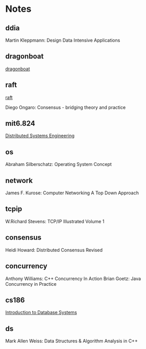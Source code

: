 # Notes

## ddia

Martin Kleppmann: Design Data Intensive Applications

## dragonboat

[dragonboat](https://github.com/lni/dragonboat)

## raft

[raft](https://raft.github.io)

Diego Ongaro: Consensus - bridging theory and practice

## mit6.824

[Distributed Systems Engineering](https://pdos.csail.mit.edu/6.824/schedule.html)

## os

Abraham Silberschatz: Operating System Concept

## network

James F. Kurose: Computer Networking A Top Down Approach

## tcpip

W.Richard Stevens: TCP/IP Illustrated Volume 1

## consensus

Heidi Howard: Distributed Consensus Revised

## concurrency

Anthony Williams: C++ Concurrency In Action
Brian Goetz: Java Concurrency in Practice

## cs186

[Introduction to Database Systems](https://cs186berkeley.net/)

## ds

Mark Allen Weiss: Data Structures & Algorithm Analysis in C++
